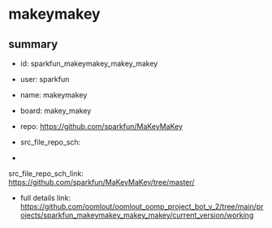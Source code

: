 # makeymakey
 
## summary 
* id: sparkfun_makeymakey_makey_makey
* user: sparkfun
* name: makeymakey
* board: makey_makey
* repo: https://github.com/sparkfun/MaKeyMaKey



* src_file_repo_sch: 
*
 src_file_repo_sch_link: https://github.com/sparkfun/MaKeyMaKey/tree/master/
* full details link: https://github.com/oomlout/oomlout_oomp_project_bot_v_2/tree/main/projects/sparkfun_makeymakey_makey_makey/current_version/working  






